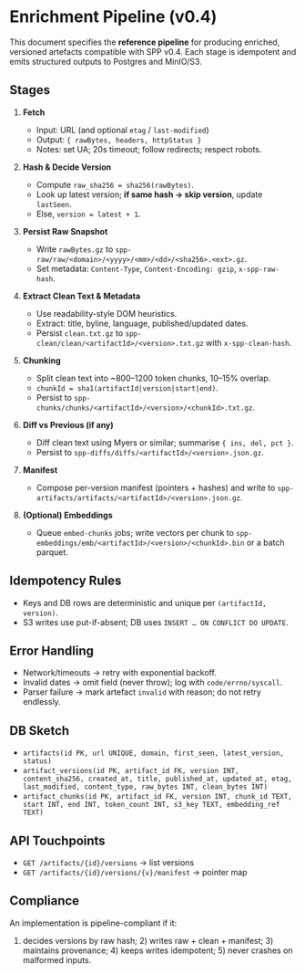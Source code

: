 


# Enrichment Pipeline (v0.4)

This document specifies the **reference pipeline** for producing enriched, versioned artefacts compatible with SPP v0.4. Each stage is idempotent and emits structured outputs to Postgres and MinIO/S3.

## Stages

1. **Fetch**
   - Input: URL (and optional `etag` / `last-modified`)
   - Output: `{ rawBytes, headers, httpStatus }`
   - Notes: set UA; 20s timeout; follow redirects; respect robots.

2. **Hash & Decide Version**
   - Compute `raw_sha256 = sha256(rawBytes)`.
   - Look up latest version; **if same hash → skip version**, update `lastSeen`.
   - Else, `version = latest + 1`.

3. **Persist Raw Snapshot**
   - Write `rawBytes.gz` to `spp-raw/raw/<domain>/<yyyy>/<mm>/<dd>/<sha256>.<ext>.gz`.
   - Set metadata: `Content-Type`, `Content-Encoding: gzip`, `x-spp-raw-hash`.

4. **Extract Clean Text & Metadata**
   - Use readability-style DOM heuristics.
   - Extract: title, byline, language, published/updated dates.
   - Persist `clean.txt.gz` to `spp-clean/clean/<artifactId>/<version>.txt.gz` with `x-spp-clean-hash`.

5. **Chunking**
   - Split clean text into ~800–1200 token chunks, 10–15% overlap.
   - `chunkId = sha1(artifactId|version|start|end)`.
   - Persist to `spp-chunks/chunks/<artifactId>/<version>/<chunkId>.txt.gz`.

6. **Diff vs Previous (if any)**
   - Diff clean text using Myers or similar; summarise `{ ins, del, pct }`.
   - Persist to `spp-diffs/diffs/<artifactId>/<version>.json.gz`.

7. **Manifest**
   - Compose per-version manifest (pointers + hashes) and write to `spp-artifacts/artifacts/<artifactId>/<version>.json.gz`.

8. **(Optional) Embeddings**
   - Queue `embed-chunks` jobs; write vectors per chunk to `spp-embeddings/emb/<artifactId>/<version>/<chunkId>.bin` or a batch parquet.

## Idempotency Rules
- Keys and DB rows are deterministic and unique per `(artifactId, version)`.
- S3 writes use put-if-absent; DB uses `INSERT … ON CONFLICT DO UPDATE`.

## Error Handling
- Network/timeouts → retry with exponential backoff.
- Invalid dates → omit field (never throw); log with `code/errno/syscall`.
- Parser failure → mark artefact `invalid` with reason; do not retry endlessly.

## DB Sketch
- `artifacts(id PK, url UNIQUE, domain, first_seen, latest_version, status)`
- `artifact_versions(id PK, artifact_id FK, version INT, content_sha256, created_at, title, published_at, updated_at, etag, last_modified, content_type, raw_bytes INT, clean_bytes INT)`
- `artifact_chunks(id PK, artifact_id FK, version INT, chunk_id TEXT, start INT, end INT, token_count INT, s3_key TEXT, embedding_ref TEXT)`

## API Touchpoints
- `GET /artifacts/{id}/versions` → list versions
- `GET /artifacts/{id}/versions/{v}/manifest` → pointer map

## Compliance
An implementation is pipeline-compliant if it:
1) decides versions by raw hash; 2) writes raw + clean + manifest; 3) maintains provenance; 4) keeps writes idempotent; 5) never crashes on malformed inputs.
